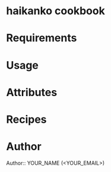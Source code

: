 # haikanko cookbook

# Requirements

# Usage

# Attributes

# Recipes

# Author

Author:: YOUR_NAME (<YOUR_EMAIL>)
